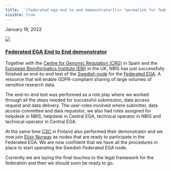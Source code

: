 ```yaml
---
title:  '[federated ega end to end demonstrator](<> "permalink for federated ega end to end demonstrator")'
visible: true
---
```

    

January 19, 2022

[![](/assets/img/logos/icon-share-twitter.png)](<https://twitter.com/share?url=https://nbis.se/news/2022/01/19/fega-demonstrator/> "Tweet it!")

###  [Federated EGA End to End demonstrator](<> "Permalink for Federated EGA End to End demonstrator")

Together with the [Centre for Genomic Regulation (CRG)](<https://www.crg.eu/>) in Spain and the [European Bioinformatics Institute (EBI)](<https://www.ebi.ac.uk/>) in the UK, NBIS has just successfully finished an end-to-end test of the [Swedish node](<https://nbis.se/infrastructure/sensitive-data-archive.html>) for the [Federated EGA](<https://ega-archive.org/federated>). A resource that will enable GDPR-compliant sharing of large volumes of sensitive research data.

The end-to-end test was performed as a role play where we worked through all the steps needed for successful submission, data access request and data delivery. The user-roles involved where submitter, data access committee and data requestor, we also had roles assigned for helpdesk in NBIS, helpdesk in Central EGA, technical operator in NBIS and technical operator in Central EGA.

At the same time [CSC](<https://www.csc.fi/en/home>) in Finland also performed their demonstrator and we now join [Elixir Norway](<https://elixir.no/>) as nodes that are ready to participate in the Federated EGA. We are now confident that we have all the procedures in place to start operating the Swedish Federated EGA node.

Currently we are laying the final touches to the legal framework for the federation and then we should soon be ready to go.
